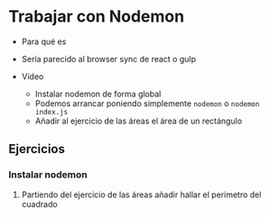 # Trabajar con Nodemon

- Para qué es
- Sería parecido al browser sync de react o gulp

- Vídeo
   - Instalar nodemon de forma global
   - Podemos arrancar poniendo simplemente `nodemon` o `nodemon index.js`
   - Añadir al ejercicio de las áreas el área de un rectángulo

## Ejercicios

### Instalar nodemon

1. Partiendo del ejercicio de las áreas añadir hallar el perímetro del cuadrado
